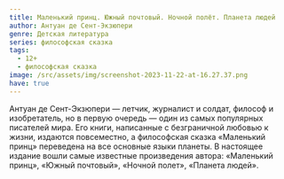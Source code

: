 ```yaml
---
title: Маленький принц. Южный почтовый. Ночной полёт. Планета людей
author: Антуан де Сент-Экзюпери
genre: Детская литература
series: философская сказка
tags:
  - 12+
  - философская сказка
image: /src/assets/img/screenshot-2023-11-22-at-16.27.37.png
have: true
---
```

Антуан де Сент-Экзюпери — летчик, журналист и солдат, философ и изобретатель, но в первую очередь — один из самых популярных писателей мира. Его книги, написанные с безграничной любовью к жизни, издаются повсеместно, а философская сказка «Маленький принц» переведена на все основные языки планеты. В настоящее издание вошли самые известные произведения автора: «Маленький принц», «Южный почтовый», «Ночной полет», «Планета людей».
